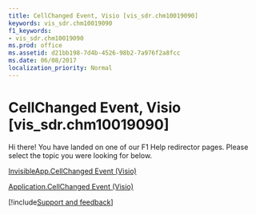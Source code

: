 ```yaml
---
title: CellChanged Event, Visio [vis_sdr.chm10019090]
keywords: vis_sdr.chm10019090
f1_keywords:
- vis_sdr.chm10019090
ms.prod: office
ms.assetid: d21bb198-7d4b-4526-98b2-7a976f2a8fcc
ms.date: 06/08/2017
localization_priority: Normal
---
```



# CellChanged Event, Visio [vis_sdr.chm10019090]

Hi there! You have landed on one of our F1 Help redirector pages. Please select the topic you were looking for below.

[InvisibleApp.CellChanged Event (Visio)](https://msdn.microsoft.com/library/6fbb3f63-db6f-6937-7ace-97bf9241615a%28Office.15%29.aspx)

[Application.CellChanged Event (Visio)](https://msdn.microsoft.com/library/8c07be33-8d0d-4957-7f08-daef8b798f28%28Office.15%29.aspx)

[!include[Support and feedback](~/includes/feedback-boilerplate.md)]